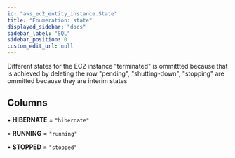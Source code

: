 ```yaml
---
id: "aws_ec2_entity_instance.State"
title: "Enumeration: state"
displayed_sidebar: "docs"
sidebar_label: "SQL"
sidebar_position: 0
custom_edit_url: null
---
```


Different states for the EC2 instance
"terminated" is ommittted because that is achieved by deleting the row
"pending", "shutting-down", "stopping" are ommitted because they are interim states

## Columns

• **HIBERNATE** = ``"hibernate"``

• **RUNNING** = ``"running"``

• **STOPPED** = ``"stopped"``
